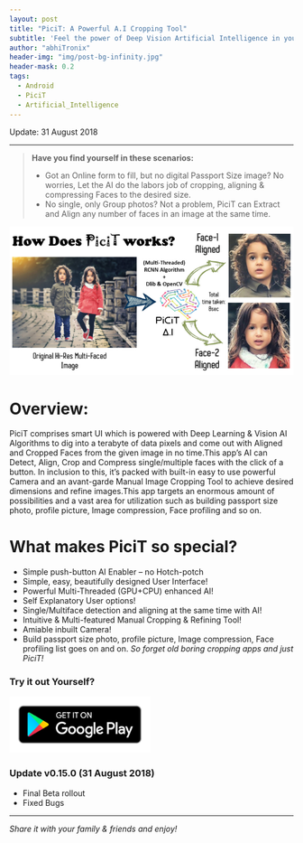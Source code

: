 ```yaml
---
layout: post
title: "PiciT: A Powerful A.I Cropping Tool"
subtitle: 'Feel the power of Deep Vision Artificial Intelligence in your hand with a click of a button in PiciT.'
author: "abhiTronix"
header-img: "img/post-bg-infinity.jpg"
header-mask: 0.2
tags:
  - Android
  - PiciT
  - Artificial_Intelligence
---
```


Update: 31 August 2018

---
> **Have you find yourself in these scenarios:**
> - Got an Online form to fill, but no digital Passport Size image? 
> No worries, Let the AI do the labors job of cropping, aligning & compressing Faces to the desired size.
> - No single, only Group photos? 
> Not a problem, PiciT can Extract and Align any number of faces in an image at the same time.<br>

![](/img/in-post/picit/picit_1.jpg)

# Overview:
PiciT comprises smart UI which is powered with Deep Learning & Vision AI Algorithms to dig into a terabyte of data pixels and come out with Aligned and Cropped Faces from the given image in no time.This app’s AI can Detect, Align, Crop and Compress single/multiple faces with the click of a button. In inclusion to this, it’s packed with built-in easy to use powerful Camera and an avant-garde Manual Image Cropping Tool to achieve desired dimensions and refine images.This app targets an enormous amount of possibilities and a vast area for utilization such as building passport size photo, profile picture, Image compression, Face profiling and so on.

# What makes PiciT so special?
- Simple push-button AI Enabler – no Hotch-potch
- Simple, easy, beautifully designed User Interface!
- Powerful Multi-Threaded (GPU+CPU) enhanced AI!
- Self Explanatory User options!
- Single/Multiface detection and aligning at the same time with AI!
- Intuitive & Multi-featured Manual Cropping & Refining Tool!
- Amiable inbuilt Camera!
- Build passport size photo, profile picture, Image compression, Face profiling list goes on and on.
*So forget old boring cropping apps and just PiciT!*

### Try it out Yourself?
<img src="/img/in-post/picit/picit_2.png" width="250" height="100" left="10">

### Update v0.15.0 (31 August 2018)
- Final Beta rollout
- Fixed Bugs

---
*Share it with your family & friends and enjoy!*
